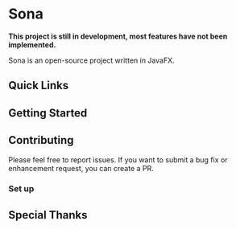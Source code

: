 # Sona

**This project is still in development, most features have not been implemented.**

Sona is an open-source project written in JavaFX.

## Quick Links

## Getting Started

## Contributing

Please feel free to report issues. If you want to submit a bug fix or enhancement request, you can create a PR.

### Set up

## Special Thanks
